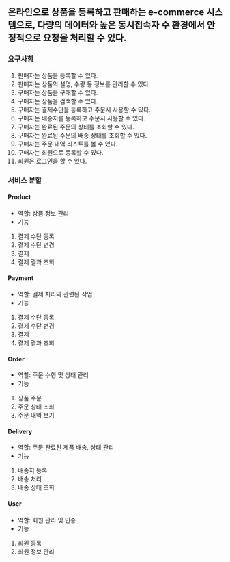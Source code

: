 ## 온라인으로 상품을 등록하고 판매하는 e-commerce 시스템으로, 다량의 데이터와 높은 동시접속자 수 환경에서 안정적으로 요청을 처리할 수 있다.

### 요구사항
1. 판매자는 상품을 등록할 수 있다.
2. 판매자는 상품의 설명, 수량 등 정보를 관리할  수 있다.
3. 구매자는 상품을 구매할 수 있다.
4. 구매자는 상품을 검색할 수 있다.
5. 구매자는 결제수단을 등록하고 주문시 사용할 수 있다.
6. 구매자는 배송지를 등록하고 주문시 사용할 수 있다.
7. 구매자는 완료된 주문의 상태를 조회할 수 있다.
8. 구매자는 완료된 주문의 배송 상태를 조회할 수 있다.
9. 구매자는 주문 내역 리스트를 볼 수 있다.
10. 구매자는 회원으로 등록할 수 있다.
11. 회원은 로그인을 할 수 있다.

### 서비스 분할

#### Product
- 역할: 상품 정보 관리
- 기능
1. 결제 수단 등록
2. 결제 수단 변경
3. 결제
4. 결제 결과 조회

#### Payment
- 역할: 결제 처리와 관련된 작업
- 기능
1. 결제 수단 등록
2. 결제 수단 변경
3. 결제
4. 결제 결과 조회

#### Order
- 역할: 주문 수행 및 상태 관리
- 기능
1. 상품 주문
2. 주문 상태 조회
3. 주문 내역 보기

#### Delivery
- 역할: 주문 완료된 제품 배송, 상태 관리
- 기능
1. 배송지 등록
2. 배송 처리
3. 배송 상태 조회

#### User
- 역할: 회원 관리 및 인증
- 기능
1. 회원 등록
2. 회원 정보 관리
